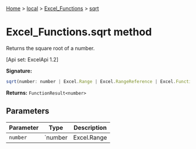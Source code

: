 [Home](./index) &gt; [local](local.md) &gt; [Excel\_Functions](local.excel_functions.md) &gt; [sqrt](local.excel_functions.sqrt.md)

# Excel\_Functions.sqrt method

Returns the square root of a number. 

 \[Api set: ExcelApi 1.2\]

**Signature:**
```javascript
sqrt(number: number | Excel.Range | Excel.RangeReference | Excel.FunctionResult<any>): FunctionResult<number>;
```
**Returns:** `FunctionResult<number>`

## Parameters

|  Parameter | Type | Description |
|  --- | --- | --- |
|  `number` | `number | Excel.Range | Excel.RangeReference | Excel.FunctionResult<any>` |  |

